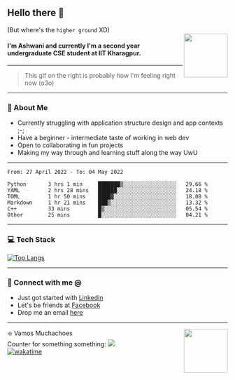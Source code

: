 ## Hello there 👋
(But where's the `higher ground` XD)
<br>
<img align="right" height = "100" width = "100" src="./svg/giphy.webp">   
#### I'm Ashwani and currently I'm a second year undergraduate CSE student at IIT Kharagpur.
---
> This gif on the right is probably how I'm feeling right now (o3o)
---
### 🥔 About Me
* Currently struggling with application structure design and app contexts ;-;
* Have a beginner - intermediate taste of working in web dev
* Open to collaborating in fun projects
* Making my way through and learning stuff along the way UwU   
---
<!--START_SECTION:waka-->

```text
From: 27 April 2022 - To: 04 May 2022

Python       3 hrs 1 min     ███████▒░░░░░░░░░░░░░░░░░   29.66 %
YAML         2 hrs 28 mins   ██████░░░░░░░░░░░░░░░░░░░   24.18 %
TOML         1 hr 50 mins    ████▓░░░░░░░░░░░░░░░░░░░░   18.08 %
Markdown     1 hr 21 mins    ███▒░░░░░░░░░░░░░░░░░░░░░   13.32 %
C++          33 mins         █▒░░░░░░░░░░░░░░░░░░░░░░░   05.54 %
Other        25 mins         █░░░░░░░░░░░░░░░░░░░░░░░░   04.21 %
```

<!--END_SECTION:waka-->

---
### 💻 Tech Stack
[![Top Langs](https://github-readme-stats.vercel.app/api/top-langs/?username=sneaky-potato&layout=compact)](https://github.com/anuraghazra/github-readme-stats)

---
### 🤝 Connect with me @
* Just got started with [Linkedin](https://www.linkedin.com/in/ashwani-k-kamal/)
* Let's be friends at [Facebook](https://www.facebook.com/ashwani.k.kamal/)
* Drop me an email [here](mailto:ashwanikamal.im421@gmail.com)   
---
<img align = "right" height = "100" width = "100" src="https://media.giphy.com/media/LwHaQCGZMdD9Ghalrl/giphy.gif">   

❇️ Vamos Muchachoes  
Counter for something something: ![](https://hit.yhype.me/github/profile?user_id=75236490)  
[![wakatime](https://wakatime.com/badge/user/e0871c9e-5a07-4036-9354-41563cad914d.svg)](https://wakatime.com/@e0871c9e-5a07-4036-9354-41563cad914d)  
